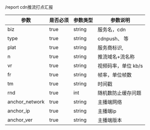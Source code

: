 /report  cdn推流打点汇报

参数 | 是否必须 | 参数类型 | 参数说明 
----|------|----|----
biz | true | string | 服务名，cdn
type | true | string | cdnpush、 等
plat | true | string | 服务商标识,
n | true | string | 推流域名+流名称
vr | true | string | 视频码率，单位 kb/s
fr | true | string | 帧率，单位帧数
tm | true | string | 时间戳
rnd | true | int | 随机数防止缓存问题
anchor_network | true | string | 主播端网络
anchor_ip | true | string | 主播端ip
anchor_ver | true | string | 主播端版本
